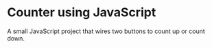 # Counter using JavaScript

A small JavaScript project that wires two buttons to count up or count down.
